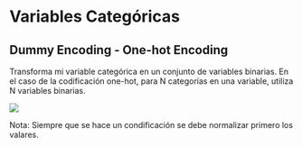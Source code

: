 # Variables Categóricas

## Dummy Encoding - One-hot Encoding

Transforma mi variable categórica en un conjunto de variables binarias. En el caso de la codificación one-hot, para N categorías en una variable, utiliza N variables binarias.

<img src="https://th.bing.com/th/id/OIP.E3q4hRLUDrzm3fDAuoYHmQAAAA?rs=1&pid=ImgDetMain" widht=500>

Nota: Siempre que se hace un condificación se debe normalizar primero los valares.